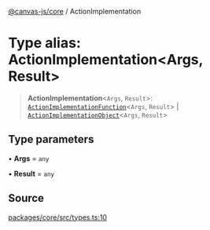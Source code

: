 [@canvas-js/core](../index.md) / ActionImplementation

# Type alias: ActionImplementation\<Args, Result\>

> **ActionImplementation**\<`Args`, `Result`\>: [`ActionImplementationFunction`](ActionImplementationFunction.md)\<`Args`, `Result`\> \| [`ActionImplementationObject`](ActionImplementationObject.md)\<`Args`, `Result`\>

## Type parameters

• **Args** = `any`

• **Result** = `any`

## Source

[packages/core/src/types.ts:10](https://github.com/canvasxyz/canvas/blob/9c725016/packages/core/src/types.ts#L10)
